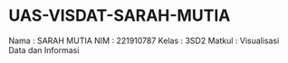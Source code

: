 # UAS-VISDAT-SARAH-MUTIA
Nama  : SARAH MUTIA
NIM   : 221910787
Kelas : 3SD2
Matkul : Visualisasi Data dan Informasi

